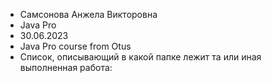 - Самсонова Анжела Викторовна  
- Java Pro  
- 30.06.2023  
- Java Pro course from Otus  
- Список, описывающий в какой папке лежит та или иная выполненная работа:
